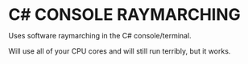 <font size = 6><b>C# CONSOLE RAYMARCHING</b></font>

Uses software raymarching in the C# console/terminal.

Will use all of your CPU cores and will still run terribly, but it works.

